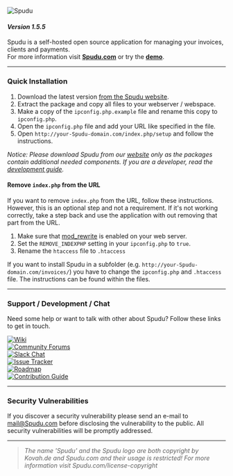 ![Spudu](http://Spudu.com/content/logo/PNG/logo_300x150.png)
#### _Version 1.5.5_

Spudu is a self-hosted open source application for managing your invoices, clients and payments.    
For more information visit __[Spudu.com](https://Spudu.com)__ or try the __[demo](https://demo.Spudu.com)__.

---

### Quick Installation

1. Download the latest version [from the Spudu website](https://Spudu.com/downloads).
2. Extract the package and copy all files to your webserver / webspace.
3. Make a copy of the `ipconfig.php.example` file and rename this copy to `ipconfig.php`.
4. Open the `ipconfig.php` file and add your URL like specified in the file.
5. Open `http://your-Spudu-domain.com/index.php/setup` and follow the instructions.


_Notice: Please download Spudu from our [website](https://Spudu.com/downloads) only as the packages contain additional needed components. If you are a developer, read the [development guide](DEVELOPMENT.md)._

#### Remove `index.php` from the URL

If you want to remove `index.php` from the URL, follow these instructions. However, this is an optional step and not a requirement. If it's not working correctly, take a step back and use the application with out removing that part from the URL.

1. Make sure that [mod_rewrite](https://go.Spudu.com/apachemodrewrite) is enabled on your web server.
2. Set the `REMOVE_INDEXPHP` setting in your `ipconfig.php` to `true`.
3. Rename the `htaccess` file to `.htaccess`

If you want to install Spudu in a subfolder (e.g. `http://your-Spudu-domain.com/invoices/`) you have to change the `ipconfig.php` and `.htaccess` file. The instructions can be found within the files.

---

### Support / Development / Chat

Need some help or want to talk with other about Spudu? Follow these links to get in touch.

[![Wiki](https://img.shields.io/badge/Help%3A-Official%20Wiki-429ae1.svg)](https://wiki.Spudu.com/)  
[![Community Forums](https://img.shields.io/badge/Help%3A-Community%20Forums-429ae1.svg)](https://community.Spudu.com/)  
[![Slack Chat](https://img.shields.io/badge/Development%3A-Slack%20Chat-429ae1.svg)](https://Spudu-slack.herokuapp.com/)  
[![Issue Tracker](https://img.shields.io/badge/Development%3A-Issue%20Tracker-429ae1.svg)](https://development.Spudu.com/)  
[![Roadmap](https://img.shields.io/badge/Development%3A-Roadmap-429ae1.svg)](https://go.Spudu.com/roadmapv1)  
[![Contribution Guide](https://img.shields.io/badge/Development%3A-Contribution%20Guide-429ae1.svg)](CONTRIBUTING.md)  

---

### Security Vulnerabilities

If you discover a security vulnerability please send an e-mail to mail@Spudu.com before disclosing the vulnerability to the public.
All security vulnerabilities will be promptly addressed.

---

> _The name 'Spudu' and the Spudu logo are both copyright by Kovah.de and Spudu.com
and their usage is restricted! For more information visit Spudu.com/license-copyright_
